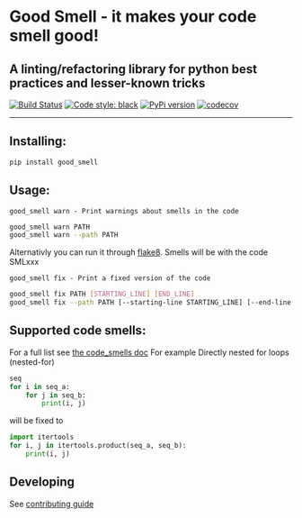 # Good Smell - it makes your code smell good! 
A linting/refactoring library for python best practices and lesser-known tricks  
---
[![Build Status](https://travis-ci.com/Tadaboody/good_smell.svg?branch=master)](https://travis-ci.com/Tadaboody/good_smell) 
[![Code style: black](https://img.shields.io/badge/code%20style-black-000000.svg)](https://github.com/ambv/black)
[![PyPi version](https://pypip.in/v/good_smell/badge.png)](https://pypi.org/project/good-smell/)
[![codecov](https://codecov.io/gh/Tadaboody/good_smell/branch/master/graph/badge.svg)](https://codecov.io/gh/Tadaboody/good_smell)

---

## Installing:
```sh
pip install good_smell 
```
## Usage:
``
good_smell warn - Print warnings about smells in the code
``
```sh
good_smell warn PATH
good_smell warn --path PATH
```
Alternativly you can run it through [flake8](http://flake8.pycqa.org/en/latest/). Smells will be with the code SMLxxx  

``good_smell fix - Print a fixed version of the code``
```sh
good_smell fix PATH [STARTING_LINE] [END_LINE]
good_smell fix --path PATH [--starting-line STARTING_LINE] [--end-line END_LINE]
```
## Supported code smells:
For a full list see [the code_smells doc](./docs/smell_list.md)
For example
Directly nested for loops (nested-for)
```py
seq
for i in seq_a:
    for j in seq_b:
        print(i, j)
```
will be fixed to
```py
import itertools
for i, j in itertools.product(seq_a, seq_b):
    print(i, j)
```

## Developing
See [contributing guide](CONTRIBUTING)

